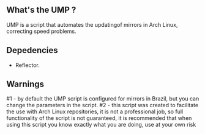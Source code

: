 ## What's the UMP ?
UMP is a script that automates the updatingof mirrors in Arch Linux, correcting speed problems.

## Depedencies
- Reflector.

## Warnings
#1 - by default the UMP script is configured for mirrors in Brazil, but you can change the parameters in the script.
#2 - this script was created to facilitate the use with Arch Linux repositories, it is not a professional job, so full functionality of the script is not guaranteed, it is recommended that when using this script you know exactly what you are doing, use at your own risk
